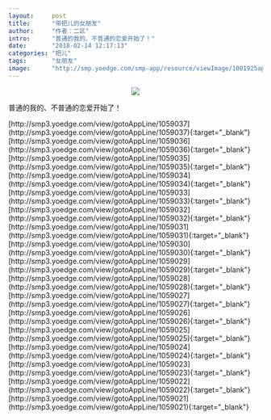 ```yaml
---
layout:     post
title:      "带把儿的女朋友"
author:     "作者：二区"
intro:      "普通的我的、不普通的恋爱开始了！"
date:       "2018-02-14 12:17:13"
categories: "把儿"
tags:       "女朋友"
image:      "http://smp.yoedge.com/smp-app/resource/viewImage/1001925appline.png"
---
```

<div style="text-align: center">
<p><img src="http://smp.yoedge.com/smp-app/resource/viewImage/1001925appline.png"/></p>
</div>
<p class="post-meta">
<span>普通的我的、不普通的恋爱开始了！</span>
</p>
[http://smp3.yoedge.com/view/gotoAppLine/1059037](http://smp3.yoedge.com/view/gotoAppLine/1059037){:target="_blank"}
[http://smp3.yoedge.com/view/gotoAppLine/1059036](http://smp3.yoedge.com/view/gotoAppLine/1059036){:target="_blank"}
[http://smp3.yoedge.com/view/gotoAppLine/1059035](http://smp3.yoedge.com/view/gotoAppLine/1059035){:target="_blank"}
[http://smp3.yoedge.com/view/gotoAppLine/1059034](http://smp3.yoedge.com/view/gotoAppLine/1059034){:target="_blank"}
[http://smp3.yoedge.com/view/gotoAppLine/1059033](http://smp3.yoedge.com/view/gotoAppLine/1059033){:target="_blank"}
[http://smp3.yoedge.com/view/gotoAppLine/1059032](http://smp3.yoedge.com/view/gotoAppLine/1059032){:target="_blank"}
[http://smp3.yoedge.com/view/gotoAppLine/1059031](http://smp3.yoedge.com/view/gotoAppLine/1059031){:target="_blank"}
[http://smp3.yoedge.com/view/gotoAppLine/1059030](http://smp3.yoedge.com/view/gotoAppLine/1059030){:target="_blank"}
[http://smp3.yoedge.com/view/gotoAppLine/1059029](http://smp3.yoedge.com/view/gotoAppLine/1059029){:target="_blank"}
[http://smp3.yoedge.com/view/gotoAppLine/1059028](http://smp3.yoedge.com/view/gotoAppLine/1059028){:target="_blank"}
[http://smp3.yoedge.com/view/gotoAppLine/1059027](http://smp3.yoedge.com/view/gotoAppLine/1059027){:target="_blank"}
[http://smp3.yoedge.com/view/gotoAppLine/1059026](http://smp3.yoedge.com/view/gotoAppLine/1059026){:target="_blank"}
[http://smp3.yoedge.com/view/gotoAppLine/1059025](http://smp3.yoedge.com/view/gotoAppLine/1059025){:target="_blank"}
[http://smp3.yoedge.com/view/gotoAppLine/1059024](http://smp3.yoedge.com/view/gotoAppLine/1059024){:target="_blank"}
[http://smp3.yoedge.com/view/gotoAppLine/1059023](http://smp3.yoedge.com/view/gotoAppLine/1059023){:target="_blank"}
[http://smp3.yoedge.com/view/gotoAppLine/1059022](http://smp3.yoedge.com/view/gotoAppLine/1059022){:target="_blank"}
[http://smp3.yoedge.com/view/gotoAppLine/1059021](http://smp3.yoedge.com/view/gotoAppLine/1059021){:target="_blank"}


